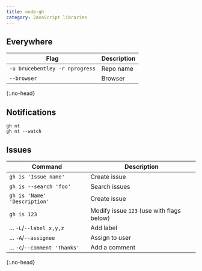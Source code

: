 ```yaml
---
title: node-gh
category: JavaScript libraries
---
```


## Everywhere

| Flag | Description |
| ---- | ---- |
| `-u brucebentley -r nprogress` | Repo name |
| `--browser` | Browser |
{:.no-head}

## Notifications

```
gh nt
gh nt --watch
```

## Issues

| Command | Description |
| ---- | ---- |
| `gh is 'Issue name'` | Create issue |
| `gh is --search 'foo'` | Search issues |
| `gh is 'Name' 'Description'` | Create issue |
| `gh is 123` | Modify issue `123` (use with flags below) |
| ... `-L`/`--label x,y,z` | Add label |
| ... `-A`/`--assignee` | Assign to user |
| ... `-c`/`--comment 'Thanks'` | Add a comment
{:.no-head}
